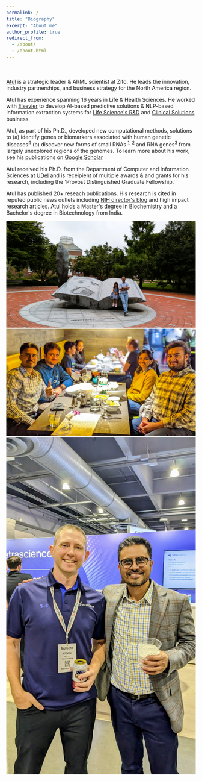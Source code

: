 ```yaml
---
permalink: /
title: "Biography"
excerpt: "About me"
author_profile: true
redirect_from: 
  - /about/
  - /about.html
---
```



<br/><br/>
[Atul](https://www.linkedin.com/in/atulkakrana/) is a strategic leader & AI/ML scientist at Zifo. He leads the innovation, industry partnerships, and business strategy for the North America region. 

Atul has experience spanning 16 years in Life & Health Sciences. He worked with [Elsevier](https://www.elsevier.com/) to develop AI-based predictive solutions & NLP-based information extraction systems for [Life Science's R&D](https://www.elsevier.com/rd-solutions/pharma-and-life-sciences-solutions) and [Clinical Solutions](https://www.elsevier.com/clinical-solutions) business. 

Atul, as part of his Ph.D., developed new computational methods, solutions to (a) identify genes or biomarkers associated with human genetic diseases<sup>[4](https://academic.oup.com/nar/article/46/D1/D875/4161993)</sup> (b) discover new forms of small RNAs <sup>[1](https://academic.oup.com/nar/article/42/18/e139/2434515?login=true), [2](https://www.biorxiv.org/content/10.1101/158832v1.full)</sup> and RNA genes<sup>[3](https://genome.cshlp.org/content/early/2018/07/12/gr.228163.117)</sup> from largely unexplored regions of the genomes. To learn more about his work, see his publications on [Google Scholar](https://scholar.google.com/citations?user=virwGJEAAAAJ&hl=en)

Atul received his Ph.D. from the Department of Computer and Information Sciences at [UDel](https://www.udel.edu/) and is receipient of multiple awards & and grants for his research, including the 'Provost Distinguished Graduate Fellowship.'  

Atul has published 20+ reseach publications. His research is cited in reputed public news outlets including [NIH director's blog](https://directorsblog.nih.gov/2018/05/17/snapshots-of-life-lens-crafting/) and high impact research articles. Atul holds a Master's degree in Biochemistry and a Bachelor's degree in Biotechnology from India.


![Always love going back to UD campus](../PXL_20240808_160932898-1739465506253.jpg)
![Team Building](../PXL_20240208_011106855.PORTRAIT-1739465623534.jpg)
![Meeting Old Friends](../PXL_20240917_223130061~2.jpg)